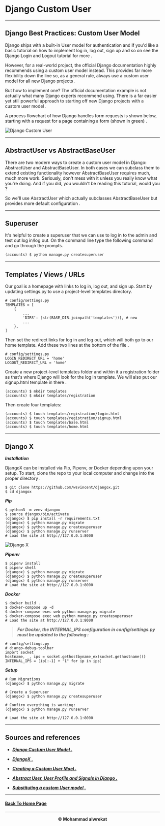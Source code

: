 # Django Custom User

---
## Django Best Practices: Custom User Model

Django ships with a built-in User model for authentication and if you'd like a basic tutorial on how to implement log in, log out, sign up and so on see the Django Login and Logout tutorial for more .

However, for a real-world project, the official Django documentation highly recommends using a custom user model instead. This provides far more flexibility down the line so, as a general rule, always use a custom user model for all new Django projects .

But how to implement one? The official documentation example is not actually what many Django experts recommend using. There is a far easier yet still powerful approach to starting off new Django projects with a custom user model .

A process flowchart of how Django handles form requests is shown below, starting with a request for a page containing a form (shown in green) .


![Django Custom User](https://miro.medium.com/max/1200/1*uaNY18SZjv5OUCIwqr3WPg.png)

---
## AbstractUser vs AbstractBaseUser

There are two modern ways to create a custom user model in Django: AbstractUser and AbstractBaseUser. In both cases we can subclass them to extend existing functionality however AbstractBaseUser requires much, much more work. Seriously, don't mess with it unless you really know what you're doing. And if you did, you wouldn't be reading this tutorial, would you ?

So we'll use AbstractUser which actually subclasses AbstractBaseUser but provides more default configuration . 

---
## Superuser

It's helpful to create a superuser that we can use to log in to the admin and test out log in/log out. On the command line type the following command and go through the prompts.

    (accounts) $ python manage.py createsuperuser

---
## Templates / Views / URLs

Our goal is a homepage with links to log in, log out, and sign up. Start by updating settings.py to use a project-level templates directory.

```
# config/settings.py
TEMPLATES = [
    {
        ...
        'DIRS': [str(BASE_DIR.joinpath('templates'))], # new
        ...
    },
]
```
Then set the redirect links for log in and log out, which will both go to our home template. Add these two lines at the bottom of the file .

```
# config/settings.py
LOGIN_REDIRECT_URL = 'home'
LOGOUT_REDIRECT_URL = 'home'
```

Create a new project-level templates folder and within it a registration folder as that's where Django will look for the log in template. We will also put our signup.html template in there .

```
(accounts) $ mkdir templates
(accounts) $ mkdir templates/registration
```

Then create four templates:

```
(accounts) $ touch templates/registration/login.html
(accounts) $ touch templates/registration/signup.html
(accounts) $ touch templates/base.html
(accounts) $ touch templates/home.html
```
---
## Django X

***Installation***

DjangoX can be installed via Pip, Pipenv, or Docker depending upon your setup. To start, clone the repo to your local computer and change into the proper directory .

    $ git clone https://github.com/wsvincent/djangox.git
    $ cd djangox

***Pip***

    $ python3 -m venv djangox
    $ source djangox/bin/activate
    (djangox) $ pip install -r requirements.txt
    (djangox) $ python manage.py migrate
    (djangox) $ python manage.py createsuperuser
    (djangox) $ python manage.py runserver
    # Load the site at http://127.0.0.1:8000

![Django X](https://github.com/wsvincent/djangox/raw/master/homepage.png)

***Pipenv***

    $ pipenv install
    $ pipenv shell
    (djangox) $ python manage.py migrate
    (djangox) $ python manage.py createsuperuser
    (djangox) $ python manage.py runserver
    # Load the site at http://127.0.0.1:8000

***Docker***

    $ docker build .
    $ docker-compose up -d
    $ docker-compose exec web python manage.py migrate
    $ docker-compose exec web python manage.py createsuperuser
    # Load the site at http://127.0.0.1:8000

> ***For Docker, the INTERNAL_IPS configuration in config/settings.py must be updated to the following :***

    # config/settings.py
    # django-debug-toolbar  
    import socket
    hostname, _, ips = socket.gethostbyname_ex(socket.gethostname())
    INTERNAL_IPS = [ip[:-1] + "1" for ip in ips]

***Setup***

    # Run Migrations
    (djangox) $ python manage.py migrate

    # Create a Superuser
    (djangox) $ python manage.py createsuperuser

    # Confirm everything is working:    
    (djangox) $ python manage.py runserver

    # Load the site at http://127.0.0.1:8000

---
## Sources and references

- ***[Django Custum User Model .](https://learndjango.com/tutorials/django-custom-user-model)***

- ***[DjangoX .](https://github.com/wsvincent/djangox)***

- ***[Creating a Custom User Moel .](https://www.youtube.com/watch?v=eCeRC7E8Z7Y&t=59s)***

- ***[Abstract User, User Profile and Signals in Django .](https://www.youtube.com/watch?v=EudKs1HPUfE)***

- ***[Substituting a custom User model .](https://docs.djangoproject.com/en/3.0/topics/auth/customizing/#auth-custom-user)***
---
#### [Back To Home Page](https://mhmadwrekat.github.io/reading-notes)

---
<b>
<p align="center">
© Mohammad alwrekat
</p>
